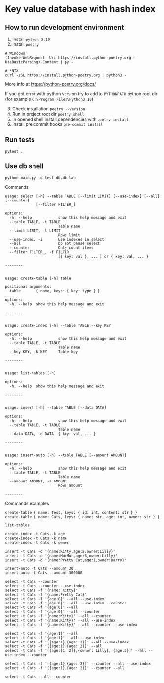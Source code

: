 # Key value database with hash index

## How to run development environment

1. Install `python 3.10`
2. Install `poetry`

```shell
# Windows
(Invoke-WebRequest -Uri https://install.python-poetry.org -UseBasicParsing).Content | py -

# *NIX
curl -sSL https://install.python-poetry.org | python3 -
```
More info at https://python-poetry.org/docs/

If you got error with python version try to add to `PYTHONPATH` python root dir (for
example `C:\Program Files\Python3.10`)

3. Check installation `poetry --version`
4. Run in project root dir `poetry shell`
5. In opened shell install dependencies with `poetry install`
6. Install pre commit hooks `pre-commit install`


## Run tests
```shell
pytest .
```

## Use db shell
```
python main.py -d test-db.db-lab
```

Commands
```
usage: select [-h] --table TABLE [--limit LIMIT] [--use-index] [--all] [--counter]
              [--filter FILTER_]

options:
  -h, --help            show this help message and exit
  --table TABLE, -t TABLE
                        Table name
  --limit LIMIT, -l LIMIT
                        Rows limit
  --use-index, -i       Use indexes in select
  --all                 Do not pause select
  --counter             Only count items
  --filter FILTER_, -f FILTER_
                        [{ key: val }, ... ] or { key: val, ... }

--------


usage: create-table [-h] table

positional arguments:
  table       { name, keys: { key: type } }

options:
  -h, --help  show this help message and exit

--------


usage: create-index [-h] --table TABLE --key KEY

options:
  -h, --help            show this help message and exit
  --table TABLE, -t TABLE
                        Table name
  --key KEY, -k KEY     Table key

--------


usage: list-tables [-h]

options:
  -h, --help  show this help message and exit

--------


usage: insert [-h] --table TABLE [--data DATA]

options:
  -h, --help            show this help message and exit
  --table TABLE, -t TABLE
                        Table name
  --data DATA, -d DATA  { key: val, ... }

--------


usage: insert-auto [-h] --table TABLE [--amount AMOUNT]

options:
  -h, --help            show this help message and exit
  --table TABLE, -t TABLE
                        Table name
  --amount AMOUNT, -a AMOUNT
                        Rows amount

--------
```

Commands examples

```
create-table { name: Test, keys: { id: int, content: str } }
create-table { name: Cats, keys: { name: str, age: int, owner: str } }

list-tables

create-index -t Cats -k age
create-index -t Cats -k name
create-index -t Cats -k owner

insert -t Cats -d '{name:Kitty,age:2,owner:Lilly}'
insert -t Cats -d '{name:MurMur,age:3,owner:Lilly}'
insert -t Cats -d '{name:Pretty Cat,age:1,owner:Barry}'

insert-auto -t Cats --amount 30
insert-auto -t Cats --amount 300000

select -t Cats --counter
select -t Cats --counter --use-index
select -t Cats -f '{name: Kitty}'
select -t Cats -f '{name:Pretty Cat}'
select -t Cats -f '{age:0}' --all --use-index
select -t Cats -f '{age:0}' --all --use-index --counter
select -t Cats -f '{age:0}' --all
select -t Cats -f '{age:0}' --all --counter
select -t Cats -f '{name:Kitty}' --all --counter
select -t Cats -f '{name:Kitty}' --all --use-index
select -t Cats -f '{name:Kitty}' --all --counter --use-index

select -t Cats -f '{age:1}' --all
select -t Cats -f '{age:1}' --all --use-index
select -t Cats -f '[{age:1},{age: 2}]' --all --use-index
select -t Cats -f '[{age:1},{age: 2}]' --all
select -t Cats -f '[{age:[1, 2]},{owner: Lilly}, {age:3}]' --all --use-index --counter

select -t Cats -f '[{age:1},{age: 2}]' --counter --all --use-index
select -t Cats -f '[{age:1},{age: 2}]' --counter --all

select -t Cats --all --counter
```
